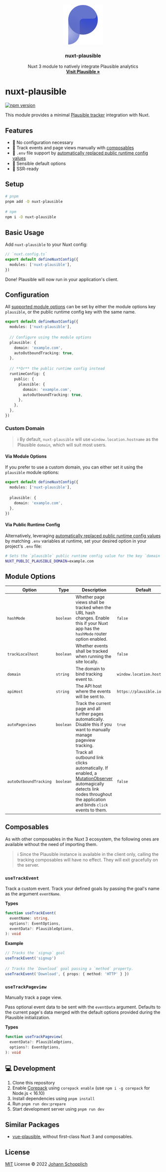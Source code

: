 <p align="center">
  <a href="https://plausible.io/">
    <img src="./.github/plausible-logo.svg" alt="Plausible logo" width="128" height="128">
  </a>
</p>

<h3 align="center">nuxt-plausible</h3>

<p align="center">
  Nuxt 3 module to natively integrate Plausible analytics
  <br>
  <a href="https://plausible.io/"><strong>Visit Plausible »</strong></a>
</p>

# nuxt-plausible

[![npm version](https://img.shields.io/npm/v/nuxt-plausible?color=a1b858&label=)](https://www.npmjs.com/package/nuxt-plausible)

This module provides a minimal [Plausible tracker](https://github.com/plausible/plausible-tracker) integration with Nuxt.

## Features

- 🌻 No configuration necessary
- 📯 Track events and page views manually with [composables](#composables)
- 📂 `.env` file support by [automatically replaced public runtime config values](https://v3.nuxtjs.org/api/configuration/nuxt-config#runtimeconfig)
- 🧺 Sensible default options
- 🦾 SSR-ready

## Setup

```bash
# pnpm
pnpm add -D nuxt-plausible

# npm
npm i -D nuxt-plausible
```

## Basic Usage

Add `nuxt-plausible` to your Nuxt config:

```ts
// `nuxt.config.ts`
export default defineNuxtConfig({
  modules: ['nuxt-plausible'],
})
```

Done! Plausible will now run in your application's client.

## Configuration

All [supported module options](#module-options) can be set by either the module options key `plausible`, or the public runtime config key with the same name.

```ts
export default defineNuxtConfig({
  modules: ['nuxt-plausible'],

  // Configure using the module options
  plausible: {
    domain: 'example.com',
    autoOutboundTracking: true,
  },

  // **Or** the public runtime config instead
  runtimeConfig: {
    public: {
      plausible: {
        domain: 'example.com',
        autoOutboundTracking: true,
      },
    },
  },
})
```

### Custom Domain

> ℹ️ By default, `nuxt-plausible` will use `window.location.hostname` as the Plausible `domain`, which will suit most users.

#### Via Module Options

If you prefer to use a custom domain, you can either set it using the `plausible` module options:

```ts
export default defineNuxtConfig({
  modules: ['nuxt-plausible'],

  plausible: {
    domain: 'example.com',
  },
})
```

#### Via Public Runtime Config

Alternatively, leveraging [automatically replaced public runtime config values](https://v3.nuxtjs.org/api/configuration/nuxt-config#runtimeconfig) by matching `.env` variables at runtime, set your desired option in your project's `.env` file:

```bash
# Sets the `plausible` public runtime config value for the key `domain`
NUXT_PUBLIC_PLAUSIBLE_DOMAIN=example.com
```

## Module Options

| Option | Type | Description | Default |
| --- | --- | --- | --- |
| `hashMode` | `boolean` | Whether page views shall be tracked when the URL hash changes. Enable this if your Nuxt app has the `hashMode` router option enabled. | `false` |
| `trackLocalhost` | `boolean` | Whether events shall be tracked when running the site locally. | `false` |
| `domain` | `string` | The domain to bind tracking event to. | `window.location.hostname` |
| `apiHost` | `string` | The API host where the events will be sent to. | `https://plausible.io` |
| `autoPageviews` | `boolean` | Track the current page and all further pages automatically. Disable this if you want to manually manage pageview tracking. | `true` |
| `autoOutboundTracking` | `boolean` | Track all outbound link clicks automatically. If enabled, a [MutationObserver](https://developer.mozilla.org/en-US/docs/Web/API/MutationObserver) automagically detects link nodes throughout the application and binds `click` events to them. | `false` |

## Composables

As with other composables in the Nuxt 3 ecosystem, the following ones are available without the need of importing them.

> ℹ️ Since the Plausible instance is available in the client only, calling the tracking composables will have no effect. They will exit gracefully on the server.

### `useTrackEvent`

Track a custom event. Track your defined goals by passing the goal's name as the argument `eventName`.

**Types**

```ts
function useTrackEvent(
  eventName: string,
  options?: EventOptions,
  eventData?: PlausibleOptions,
): void
```

**Example**

```ts
// Tracks the `signup` goal
useTrackEvent('signup')

// Tracks the `Download` goal passing a `method` property.
useTrackEvent('Download', { props: { method: 'HTTP' } })
```

### `useTrackPageview`

Manually track a page view.

Pass optional event data to be sent with the `eventData` argument. Defaults to the current page's data merged with the default options provided during the Plausible initialization.

**Types**

```ts
function useTrackPageview(
  eventData?: PlausibleOptions,
  options?: EventOptions,
): void
```

## 💻 Development

1. Clone this repository
2. Enable [Corepack](https://github.com/nodejs/corepack) using `corepack enable` (use `npm i -g corepack` for Node.js < 16.10)
3. Install dependencies using `pnpm install`
4. Run `pnpm run dev:prepare`
5. Start development server using `pnpm run dev`

## Similar Packages

- [vue-plausible](https://github.com/moritzsternemann/vue-plausible), without first-class Nuxt 3 and composables.

## License

[MIT](./LICENSE) License © 2022 [Johann Schopplich](https://github.com/johannschopplich)
